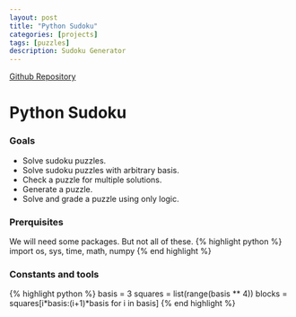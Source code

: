 ```yaml
---
layout: post
title: "Python Sudoku"
categories: [projects]
tags: [puzzles]
description: Sudoku Generator
---
```


[Github Repository](https://aylvisaker.github.io/python-sudoku)

# Python Sudoku
### Goals
* Solve sudoku puzzles.
* Solve sudoku puzzles with arbitrary basis.
* Check a puzzle for multiple solutions.
* Generate a puzzle.
* Solve and grade a puzzle using only logic.

### Prerquisites
We will need some packages. But not all of these.
{% highlight python %}
import os, sys, time, math, numpy
{% end highlight %}

### Constants and tools
{% highlight python %}
basis = 3
squares = list(range(basis ** 4))
blocks = squares[i*basis:(i+1)*basis for i in basis]
{% end highlight %}


